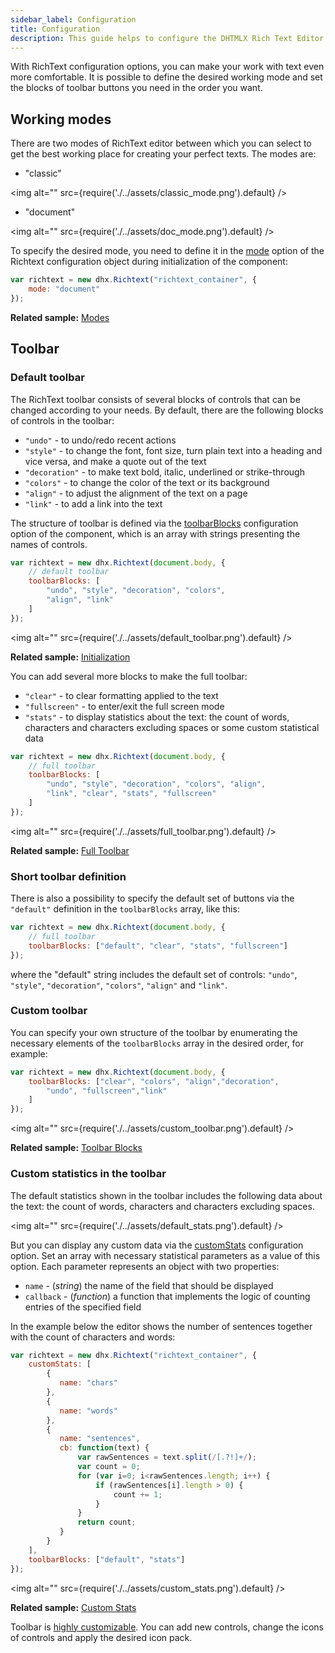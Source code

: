 ```yaml
---
sidebar_label: Configuration
title: Configuration
description: This guide helps to configure the DHTMLX Rich Text Editor according to your requirements, enable the required working mode in the editor, and define its toolbar structure.
---
```


With RichText configuration options, you can make your work with text even more comfortable. It is possible to define the desired working mode and set the blocks of toolbar buttons you need in the order you want.

Working modes
---------------

There are two modes of RichText editor between which you can select to get the best working place for creating your perfect texts. The modes are:

- "classic"

 <img alt="" src={require('./../assets/classic_mode.png').default} />

- "document"

 <img alt="" src={require('./../assets/doc_mode.png').default} />

To specify the desired mode, you need to define it in the [mode](../api/properties.md#mode) option of the Richtext configuration object during initialization of the component:

~~~js
var richtext = new dhx.Richtext("richtext_container", {
	mode: "document"
});
~~~

**Related sample:** [Modes](https://snippet.dhtmlx.com/pdh5buvg)

Toolbar
------------

### Default toolbar

The RichText toolbar consists of several blocks of controls that can be changed according to your needs. By default, there are the following blocks of controls in the toolbar: 

- `"undo"` - to undo/redo recent actions
- `"style"` - to change the font, font size, turn plain text into a heading and vice versa, and make a quote out of the text
- `"decoration"` - to make text bold, italic, underlined or strike-through
- `"colors"` - to change the color of the text or its background
- `"align"` - to adjust the alignment of the text on a page
- `"link"` - to add a link into the text

The structure of toolbar is defined via the [toolbarBlocks](../api/properties.md#toolbarblocks) configuration option of the component, which is an array with strings presenting the names of controls.

~~~js
var richtext = new dhx.Richtext(document.body, {
	// default toolbar
    toolbarBlocks: [
    	"undo", "style", "decoration", "colors", 
        "align", "link"
    ]
});
~~~

 <img alt="" src={require('./../assets/default_toolbar.png').default} />

**Related sample:** [Initialization](https://snippet.dhtmlx.com/32jtemtm)

You can add several more blocks to make the full toolbar: 

- `"clear"` - to clear formatting applied to the text
- `"fullscreen"` - to enter/exit the full screen mode
- `"stats"` - to display statistics about the text: the count of words, characters and characters excluding spaces or some custom statistical data
    
~~~js
var richtext = new dhx.Richtext(document.body, {
	// full toolbar
    toolbarBlocks: [
    	"undo", "style", "decoration", "colors", "align",
        "link", "clear", "stats", "fullscreen"
    ]
});
~~~

 <img alt="" src={require('./../assets/full_toolbar.png').default} />


**Related sample:** [Full Toolbar](https://snippet.dhtmlx.com/5yga5ce1)

### Short toolbar definition

There is also a possibility to specify the default set of buttons via the `"default"` definition in the  `toolbarBlocks` array, like this:

~~~js
var richtext = new dhx.Richtext(document.body, {
	// full toolbar
    toolbarBlocks: ["default", "clear", "stats", "fullscreen"]
});
~~~

where the "default" string includes the default set of controls: `"undo"`, `"style"`, `"decoration"`, `"colors"`, `"align"` and `"link"`.


### Custom toolbar

You can specify your own structure of the toolbar by enumerating the necessary elements of the `toolbarBlocks` array in the desired order, for example:

~~~js
var richtext = new dhx.Richtext(document.body, {
	toolbarBlocks: ["clear", "colors", "align","decoration", 
    	"undo", "fullscreen","link"
    ]
});
~~~

<!-- ![Custom toolbar](custom_toolbar.png) -->
 <img alt="" src={require('./../assets/custom_toolbar.png').default} />

**Related sample:** [Toolbar Blocks](https://snippet.dhtmlx.com/yp7en22d)

### Custom statistics in the toolbar 

The default statistics shown in the toolbar includes the following data about the text: the count of words, characters and characters excluding spaces.

<img alt="" src={require('./../assets/default_stats.png').default} />

But you can display any custom data via the [customStats](api/properties.md#customstats) configuration option. Set an array with necessary statistical parameters as a value of this option. 
Each parameter represents an object with two properties:

- `name` - (*string*) the name of the field that should be displayed
- `callback` - (*function*) a function that implements the logic of counting entries of the specified field

In the example below the editor shows the number of sentences together with the count of characters and words: 

~~~js
var richtext = new dhx.Richtext("richtext_container", {
	customStats: [
    	{
           name: "chars"
        },
        {
           name: "words"
        },
        {
           name: "sentences",
           cb: function(text) {
               var rawSentences = text.split(/[.?!]+/);
               var count = 0;
               for (var i=0; i<rawSentences.length; i++) {
                   if (rawSentences[i].length > 0) {
                       count += 1;
                   }
               }
               return count;
           }
        }
    ],
    toolbarBlocks: ["default", "stats"]
});
~~~

<!-- ![Custom statistics](custom_stats.png) -->
<img alt="" src={require('./../assets/custom_stats.png').default} />

**Related sample:** [Custom Stats](https://snippet.dhtmlx.com/u1734epz)


Toolbar is [highly customizable](customization.md). You can add new controls, change the icons of controls and apply the desired icon pack. 

